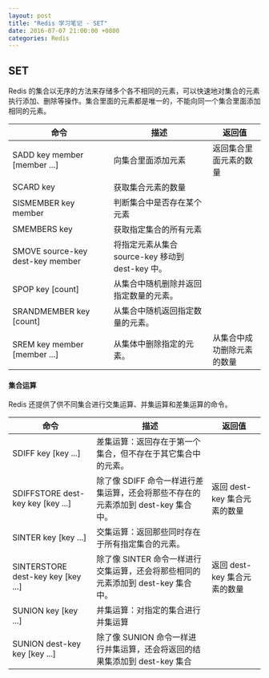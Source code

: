 ```yaml
---
layout: post
title: "Redis 学习笔记 - SET"
date: 2016-07-07 21:00:00 +0800
categories: Redis
---
```

## SET

Redis 的集合以无序的方法来存储多个各不相同的元素，可以快速地对集合的元素执行添加、删除等操作。集合里面的元素都是唯一的，不能向同一个集合里面添加相同的元素。

| 命令 | 描述 | 返回值 |
| --- | --- | --- |
| SADD key member [member ...] | 向集合里面添加元素 | 返回集合里面元素的数量 |
| SCARD key | 获取集合元素的数量 | 
| SISMEMBER key member | 判断集合中是否存在某个元素 | 
| SMEMBERS key | 获取指定集合的所有元素 | 
| SMOVE source-key dest-key member | 将指定元素从集合 source-key 移动到 dest-key 中。 | 
| SPOP key [count] | 从集合中随机删除并返回指定数量的元素。 | 
| SRANDMEMBER key [count] | 从集合中随机返回指定数量的元素。 | 
| SREM key member [member ...] | 从集体中删除指定的元素。 | 从集合中成功删除元素的数量 |


#### 集合运算

Redis 还提供了供不同集合进行交集运算、并集运算和差集运算的命令。

| 命令 | 描述 | 返回值 |
| --- | --- | --- |
| SDIFF key [key ...] | 差集运算：返回存在于第一个集合，但不存在于其它集合中的元素。 | |
| SDIFFSTORE dest-key key [key ...] | 除了像 SDIFF 命令一样进行差集运算，还会将那些不存在的元素添加到 dest-key 集合中。 | 返回 dest-key 集合元素的数量|
| SINTER key [key ...] | 交集运算：返回那些同时存在于所有指定集合的元素。 | |
| SINTERSTORE dest-key key [key ...] | 除了像 SINTER 命令一样进行交集运算，还会将那些相同的元素添加到 dest-key 集合中。 | 返回 dest-key 集合元素的数量 |
| SUNION key [key ...] | 并集运算：对指定的集合进行并集运算| |
| SUNION dest-key key [key ...] | 除了像 SUNION 命令一样进行并集运算，还会将返回的结果集添加到 dest-key 集合 | |
